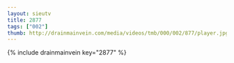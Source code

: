 ```yaml
--- 
layout: sieutv
title: 2877
tags: ["002"]
thumb: http://drainmainvein.com/media/videos/tmb/000/002/877/player.jpg
---
```

{% include drainmainvein key="2877" %} 
